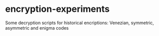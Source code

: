 # encryption-experiments
Some decryption scripts for historical encriptions: Venezian, symmetric, asymmetric and enigma codes
